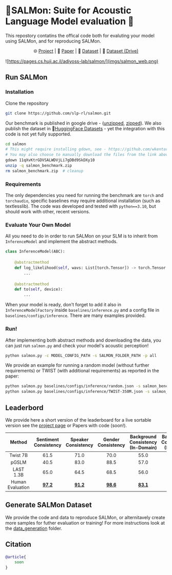 # :sushi:SALMon: Suite for Acoustic Language Model evaluation :sushi:
This repostory contatins the offical code both for evaluting your model using SALMon, and for reproducing SALMon.

<p align="center">
    🌐 <a href="https://pages.cs.huji.ac.il/adiyoss-lab/salmon/" target="_blank">Project</a> | 📃 <a href="https://arxiv.org/abs/" target="_blank">Paper</a> | 🤗 <a href="https://huggingface.co/datasets/slprl/SALMon" target="_blank">Dataset</a> | 💾 <a href="https://drive.google.com/drive/folders/1pVv6iMmP_VXH6Goxwnmpy-5h3jPAoJ0t?usp=share_link" target="_blank">Dataset (Drive) </a><br>
</p>


![https://pages.cs.huji.ac.il/adiyoss-lab/salmon/](imgs/salmon_web.png)

## Run SALMon
### Installation
Clone the repository
```bash
git clone https://github.com/slp-rl/salmon.git
```
Our benchmark is published in google drive - ([unzipped](https://drive.google.com/drive/folders/1pVv6iMmP_VXH6Goxwnmpy-5h3jPAoJ0t?usp=share_link), [zipped](https://drive.google.com/file/d/11qXvKtrGDVSALWDVjLi7gDBd9SkDXy10/view?usp=share_link)). We also publish the dataset in 🤗[HuggingFace Datasets](https://huggingface.co/datasets/slprl/SALMon) - yet the integration with this code is not yet fully supported.

```bash
cd salmon
# This might require installing gdown, see - https://github.com/wkentaro/gdown?tab=readme-ov-file#installation
# You may also choose to manually download the files from the link above if you prefer
gdown 11qXvKtrGDVSALWDVjLi7gDBd9SkDXy10
unzip -q salmon_benchmark.zip
rm salmon_benchmark.zip  # cleanup
```

### Requirements
The only dependencies you need for running the benchmark are `torch` and `torchaudio`, specific baselines may require additional installation (such as textlesslib). The code was developed and tested with `python==3.10`, but should work with other, recent versions. 

### Evaluate Your Own Model
All you need to do in order to run SALMon on your SLM is to inherit from `InferenceModel` and implement the abstract methods.
```python
class InferenceModel(ABC):

    @abstractmethod
    def log_likelihood(self, wavs: List[torch.Tensor]) -> torch.Tensor:
        ...

    @abstractmethod
    def to(self, device):
        ...
```

When your model is ready, don't forget to add it also in `InferenceModelFactory` inside `baselines/inference.py` and a config file in `baselines/configs/inference`. There are many examples provided.

### Run!
After implementing both abstract methods and downloading the data, you can just run `salmon.py` and check your model's acoustic perception!

```bash
python salmon.py -c MODEL_CONFIG_PATH -s SALMON_FOLDER_PATH -p all
```

We provide an example for running a random model (without further requirements) or TWIST (with additional requirements) as reported in the paper:
```bash
python salmon.py baselines/configs/inference/random.json -s salmon_benchmark -p all  # Random dummy model
python salmon.py baselines/configs/inference/TWIST-350M.json -s salmon_benchmark -p all  # TWIST 350M

```

## Leaderbord
We provide here a short version of the leaderboard for a live sortable version see the [project page](https://pages.cs.huji.ac.il/adiyoss-lab/salmon/) or Papers with code (soon!).

|      Method      | Sentiment Consistency | Speaker Consistency | Gender Consistency | Background Consistency (In-Domain) | Background Consistency (Random) | Room Consistency | Sentiment Alignment | Background Alignment |
|:----------------:|:---------------------:|:-------------------:|:------------------:|:----------------------------------:|:-------------------------------:|:----------------:|:-------------------:|:--------------------:|
|     Twist 7B     |         61.5          |        71.0         |        70.0        |                55.0                |              60.5               |       62.0       |        51.5         |         54.0         | 
|      pGSLM       |         40.5          |        83.0         |        88.5        |                57.0                |              66.0               |       53.5       |        55.5         |         53.5         | 
|    LAST 1.3B     | 65.0 |        64.5         |        68.5        |                56.0                |              61.0               |       62.5       |        53.5         |         53.0         | 
| Human Evaluation | **<ins>97.2</ins>** |  **<ins>91.2</ins>**  |  **<ins>98.6</ins>**  |  **<ins>83.1</ins>**  |  **<ins>88.7</ins>** |  **<ins>94.4</ins>** |  **<ins>93.3</ins>** |  **<ins>95.7</ins>** | 

## Generate SALMon Dataset
We provide the code and data to reproduce SALMon, or alternitavely create more samples for futher evaluation or training! 
For more instructions look at the [data_generation](data_generation) folder.


## Citation

```bibtex
@article{
    soon
}
```
